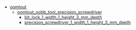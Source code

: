 * [oomlout](oomlout)
  * [oomlout_oobb_tool_precision_screwdriver](oomlout/oomlout_oobb_tool_precision_screwdriver)
    * [bit_lock_1_width_1_height_3_mm_depth](oomlout/oomlout_oobb_tool_precision_screwdriver/bit_lock_1_width_1_height_3_mm_depth)
    * [precision_screwdriver_1_width_1_height_3_mm_depth](oomlout/oomlout_oobb_tool_precision_screwdriver/precision_screwdriver_1_width_1_height_3_mm_depth)
